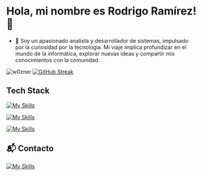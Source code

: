 # Hola, mi nombre es Rodrigo Ramírez! 👋
- 🔭 Soy un apasionado analista y desarrollador de sistemas, impulsado por la curiosidad por la tecnología. Mi viaje implica profundizar en el mundo de la informática, explorar nuevas ideas y compartir mis conocimientos con la comunidad.

<p><img align="left" src="https://github-readme-stats.vercel.app/api/top-langs?username=w0zner&show_icons=true&theme=dark&hide_border=true&locale=es&layout=compact" alt="w0zner" /></p>

[![GitHub Streak](https://github-readme-streak-stats.herokuapp.com?user=w0zner&theme=dark&hide_border=true&locale=es)](https://git.io/streak-stats)

## Tech Stack
[![My Skills](https://skillicons.dev/icons?i=java,spring,git,maven,eclipse,idea,nodejs,mongodb,firebase,postman,postgres)](https://skillicons.dev)

[![My Skills](https://skillicons.dev/icons?i=html,css,js,angular,ts,npm,vscode)](https://skillicons.dev)

[![My Skills](https://skillicons.dev/icons?i=linux,bash,mint)](https://skillicons.dev)

## 📬 Contacto
<a href="https://linkedin.com/in/https://www.linkedin.com/in/rodrigo-ramirez-3ba652117/" target="blank">[![My Skills](https://skillicons.dev/icons?i=linkedin)](https://skillicons.dev)</a>
<!--
**w0zner/w0zner** is a ✨ _special_ ✨ repository because its `README.md` (this file) appears on your GitHub profile.

Here are some ideas to get you started:

- 🔭 I’m currently working on ... 
- 🌱 I’m currently learning ...
- 👯 I’m looking to collaborate on ...
- 🤔 I’m looking for help with ...
- 💬 Ask me about ...
- 📫 How to reach me: ...
- 😄 Pronouns: ...
- ⚡ Fun fact: ...
-->
